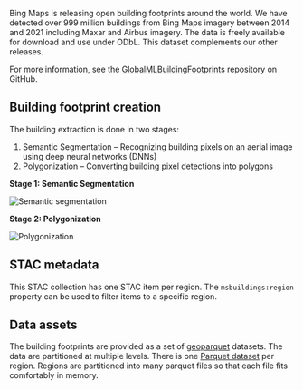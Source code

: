Bing Maps is releasing open building footprints around the world. We have detected over 999 million buildings from Bing Maps imagery between 2014 and 2021 including Maxar and Airbus imagery. The data is freely available for download and use under ODbL. This dataset complements our other releases.

For more information, see the [GlobalMLBuildingFootprints](https://github.com/microsoft/GlobalMLBuildingFootprints/) repository on GitHub.

## Building footprint creation

The building extraction is done in two stages:

1. Semantic Segmentation – Recognizing building pixels on an aerial image using deep neural networks (DNNs)
2. Polygonization – Converting building pixel detections into polygons

**Stage 1: Semantic Segmentation**

![Semantic segmentation](https://raw.githubusercontent.com/microsoft/GlobalMLBuildingFootprints/main/images/segmentation.jpg)

**Stage 2: Polygonization**

![Polygonization](https://github.com/microsoft/GlobalMLBuildingFootprints/raw/main/images/polygonization.jpg)

## STAC metadata

This STAC collection has one STAC item per region. The `msbuildings:region` property can be used to filter items to a specific region.

## Data assets

The building footprints are provided as a set of [geoparquet](https://github.com/opengeospatial/geoparquet) datasets. The data are partitioned at multiple levels. There is one [Parquet dataset](https://arrow.apache.org/docs/python/parquet.html#partitioned-datasets-multiple-files) per region. Regions are partitioned into many parquet files so that each file fits comfortably in memory.